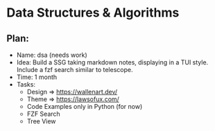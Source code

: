 # Data Structures & Algorithms

## Plan:

- Name: dsa (needs work)
- Idea: Build a SSG taking markdown notes, displaying in a TUI style. Include a fzf search similar to telescope.
- Time: 1 month
- Tasks:
    - Design => https://wallenart.dev/
    - Theme => https://lawsofux.com/
    - Code Examples only in Python (for now)
    - FZF Search
    - Tree View

